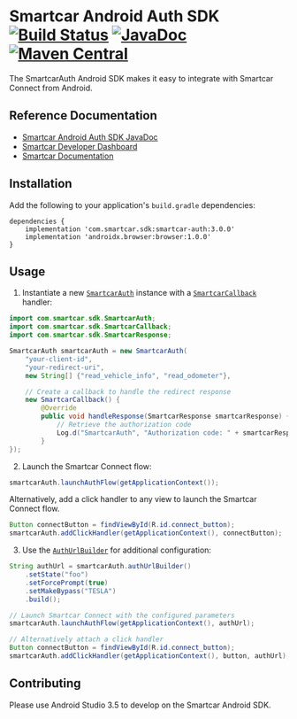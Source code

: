 # Smartcar Android Auth SDK [![Build Status][ci-image]][ci-url] [![JavaDoc][javadoc-image]][javadoc-url] [![Maven Central][maven-image]][maven-url]

The SmartcarAuth Android SDK makes it easy to integrate with Smartcar Connect from Android.

## Reference Documentation

- [Smartcar Android Auth SDK JavaDoc][javadoc-url]
- [Smartcar Developer Dashboard][smartcar-dashboard]
- [Smartcar Documentation][smartcar-docs]

## Installation

Add the following to your application's `build.gradle` dependencies:

```
dependencies {
    implementation 'com.smartcar.sdk:smartcar-auth:3.0.0'
    implementation 'androidx.browser:browser:1.0.0'
}
```

## Usage

1. Instantiate a new [`SmartcarAuth`](https://smartcar.github.io/android-sdk/com/smartcar/sdk/SmartcarAuth.html) instance with a [`SmartcarCallback`](https://smartcar.github.io/android-sdk/com/smartcar/sdk/SmartcarCallback.html) handler:

```java
import com.smartcar.sdk.SmartcarAuth;
import com.smartcar.sdk.SmartcarCallback;
import com.smartcar.sdk.SmartcarResponse;

SmartcarAuth smartcarAuth = new SmartcarAuth(
    "your-client-id",
    "your-redirect-uri",
    new String[] {"read_vehicle_info", "read_odometer"},

    // Create a callback to handle the redirect response
    new SmartcarCallback() {
        @Override
        public void handleResponse(SmartcarResponse smartcarResponse) {
            // Retrieve the authorization code
            Log.d("SmartcarAuth", "Authorization code: " + smartcarResponse.getCode());
        }
});
```

2. Launch the Smartcar Connect flow:

```java
smartcarAuth.launchAuthFlow(getApplicationContext());
```

Alternatively, add a click handler to any view to launch the Smartcar Connect flow.

```java
Button connectButton = findViewById(R.id.connect_button);
smartcarAuth.addClickHandler(getApplicationContext(), connectButton);
```

3. Use the [`AuthUrlBuilder`](https://smartcar.github.io/android-sdk/com/smartcar/sdk/SmartcarAuth.AuthUrlBuilder.html) for additional configuration:

```java
String authUrl = smartcarAuth.authUrlBuilder()
    .setState("foo")
    .setForcePrompt(true)
    .setMakeBypass("TESLA")
    .build();

// Launch Smartcar Connect with the configured parameters
smartcarAuth.launchAuthFlow(getApplicationContext(), authUrl);

// Alternatively attach a click handler
Button connectButton = findViewById(R.id.connect_button);
smartcarAuth.addClickHandler(getApplicationContext(), button, authUrl);
```

## Contributing

Please use Android Studio 3.5 to develop on the Smartcar Android SDK.

[smartcar-dashboard]: https://dashboard.smartcar.com/login/
[smartcar-docs]: https://smartcar.com/docs
[ci-image]: https://travis-ci.com/smartcar/android-sdk.svg?token=6Yrkze1DNb8WHnHxrCy6&branch=master
[ci-url]: https://travis-ci.com/smartcar/android-sdk
[javadoc-image]: https://img.shields.io/badge/javadoc-3.1.2-brightgreen.svg
[javadoc-url]: https://smartcar.github.io/android-sdk
[maven-image]: https://img.shields.io/maven-central/v/com.smartcar.sdk/smartcar-auth.svg?label=Maven%20Central
[maven-url]: https://central.sonatype.com/artifact/com.smartcar.sdk/smartcar-auth

